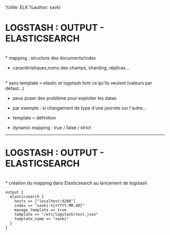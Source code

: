 %title: ELK
%author: xavki


# LOGSTASH : OUTPUT - ELASTICSEARCH


<br>
* mapping : structure des documents/index

* caractéristiques,noms des champs, sharding, réplicas...

<br>
* sans template > elastic et logstash font ce qu'ils veulent (valeurs par défaut...)

* peux poser des problème pour exploiter les datas

* par exemple : si changement de type d'une journée sur l'autre...

* template = définition

* dynamic mapping : true / false / strict


------------------------------------------------------------------------------------------------


# LOGSTASH : OUTPUT - ELASTICSEARCH


<br>
* création du mapping dans Elasticsearch au lancement de logstash

```
output {
  elasticsearch {
    hosts => ["localhost:9200"]
    index => "xavki-%{+YYYY.MM.dd}"
    manage_template => true
    template => "/etc/logstash/test.json"
    template_name => "xavki"
  }
}
```

